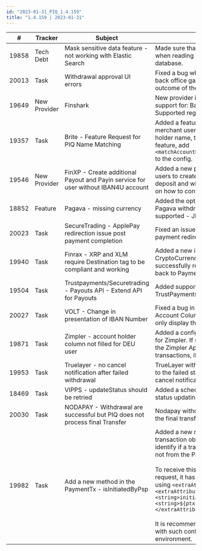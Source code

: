 ```yaml
---
id: "2023-01-31_PIQ_1.4.159"
title: "1.4.159 | 2023-01-31"
---
```


| #     | Tracker     | Subject   | Description    |
|-------|-------------|-----------|----------------|
| 19858 | Tech Debt | Mask sensitive data feature - not working with Elastic Search | Made sure that the mask sensitive data feature works when reading data from Elastic Search instead of the database. | 
| 20013 | Task | Withdrawal approval UI errors | Fixed a bug where manual withdrawal approvals in the back office gave an error prompt, regardless of the outcome of the transaction itself. | 
| 19649 | New Provider | Finshark | New provider iontegration Finshark. Implemented support for: BankIBANDeposits, BankIBANWithdrawals. Supported regions: SWE, FIN, DEN, NOR. | 
| 19357 | Task | Brite - Feature Request for PIQ Name Matching | Added a feature to verify the account holder name. If the merchant user's name does not match the bank account holder name, the withdrawal will fail. To enable this feature, add `<matchAccountHolderName>true</matchAccountHolderName>` to the config. | 
| 19546 | New Provider | FinXP - Create additional Payout and Payin service for user without IBAN4U account | Added a new payment method for FInXP that allows users to create new IBAN4U accounts. Working both for deposit and withdrawal. Please see the documentation on how to configure the required service. | 
| 18852 | Feature | Pagava - missing currency | Added the option to configure multiple currencies for Pagava withdrawals. For now, only two currencies are supported - JPY, and USD. | 
| 20023 | Task | SecureTrading - ApplePay redirection issue post payment completion | Fixed an issue with SecureTrading ApplePay post-payment redirection. | 
| 19940 | Task | Finrax - XRP and XLM require Destination tag to be compliant and working | Added a new input field `destinationTag` for CryptoCurrencyWithdrawals via Finrax. PSP can now successfully redirect the end user from their cashier back to PaymentIQ. | 
| 19504 | Task | Trustpayments/Securetrading - Payouts API - Extend API for Payouts | Added support for Paysafecard payouts via TrustPayments. | 
| 20027 | Task | VOLT - Change in presentation of IBAN Number | Fixed a bug in the IBAN presentation for VOLT in the User Account Column of the Transaction view. This will now only display the user's IBAN. | 
| 19871 | Task | Zimpler - account holder column not filled for DEU user | Added a configuration parameter `useHolderFromResponse` for Zimpler. If set to "true", the account holder value from the Zimpler Approve response will be set for new transactions, if available. | 
| 19953 | Task | Truelayer - no cancel notification after failed withdrawal | TrueLayer withdrawal transactions are now correctly set to the failed status when withdrawal verification fails. The cancel notification is sent on verification error as well.  | 
| 18469 | Task | VIPPS - updateStatus should be retried | Added a scheduled job for retrying Vipps transaction status updating. | 
| 20030 | Task | NODAPAY - Withdrawal are successful but PIQ does not process final Transfer | Nodapay withdrawals are now processed correctly and the final transfer is correctly implemented. | 
| 19982 | Task | Add a new method in the PaymentTx - isInitiatedByPsp | Added a new method `initiatedByPsp` to the payment transaction object. It can be used by merchants to identify if a transaction was initiated by the provider, and not from the PaymentIQ cashier/Front API.<br/><br/> To receive this information in the merchant authorize request, it has to be configured in the MerchantConfig using `<extraAttributes>` as the example below. <br/>```<extraAttributes><entry><string>initiatedByPsp</string><string>${ptx.initiatedByPsp}</string></entry></extraAttributes>```<br/><br/>It is recommended to have the technical support assist with such configurations, and first try it out in the test environment. | 
